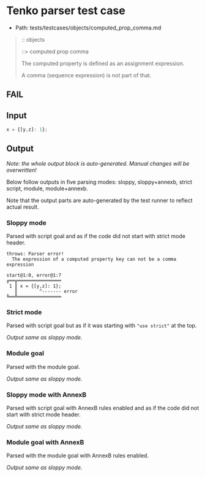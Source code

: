 # Tenko parser test case

- Path: tests/testcases/objects/computed_prop_comma.md

> :: objects
>
> ::> computed prop comma
>
> The computed property is defined as an assignment expression.
>
> A comma (sequence expression) is not part of that.

## FAIL

## Input

`````js
x = {[y,z]: 1};
`````

## Output

_Note: the whole output block is auto-generated. Manual changes will be overwritten!_

Below follow outputs in five parsing modes: sloppy, sloppy+annexb, strict script, module, module+annexb.

Note that the output parts are auto-generated by the test runner to reflect actual result.

### Sloppy mode

Parsed with script goal and as if the code did not start with strict mode header.

`````
throws: Parser error!
  The expression of a computed property key can not be a comma expression

start@1:0, error@1:7
╔══╦════════════════
 1 ║ x = {[y,z]: 1};
   ║        ^------- error
╚══╩════════════════

`````

### Strict mode

Parsed with script goal but as if it was starting with `"use strict"` at the top.

_Output same as sloppy mode._

### Module goal

Parsed with the module goal.

_Output same as sloppy mode._

### Sloppy mode with AnnexB

Parsed with script goal with AnnexB rules enabled and as if the code did not start with strict mode header.

_Output same as sloppy mode._

### Module goal with AnnexB

Parsed with the module goal with AnnexB rules enabled.

_Output same as sloppy mode._
